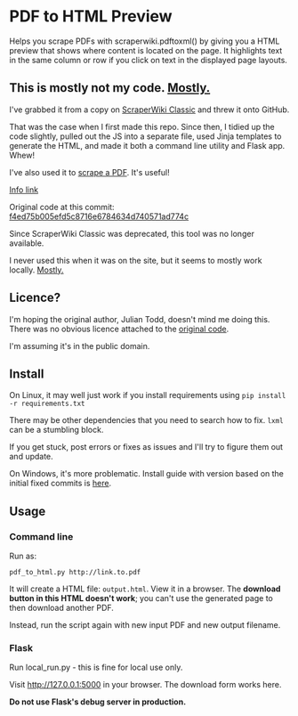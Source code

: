 # PDF to HTML Preview
Helps you scrape PDFs with scraperwiki.pdftoxml() by giving you a HTML
preview that shows where content is located on the page. It highlights
text in the same column or row if you click on text in the displayed
page layouts.

## This is mostly not my code. [Mostly.](http://www.youtube.com/watch?v=wKdocYeSqTA)

I've grabbed it from a copy on [ScraperWiki Classic](https://classic.scraperwiki.com/editor/raw/pdf-to-html-preview-1)
and threw it onto GitHub.

That was the case when I first made this repo. Since then, I tidied up
the code slightly, pulled out the JS into a separate file, used Jinja
templates to generate the HTML, and made it both a command line utility
and Flask app. Whew!

I've also used it to [scrape a PDF](http://stackoverflow.com/a/23835697/1678416).
It's useful!

[Info link](https://blog.scraperwiki.com/2010/12/scraping-pdfs-now-26-less-unpleasant-with-scraperwiki/)

Original code at this commit:
[f4ed75b005efd5c8716e6784634d740571ad774c](https://github.com/StevenMaude/pdf_to_html_preview/blob/f4ed75b005efd5c8716e6784634d740571ad774c/pdf_to_html.py)

Since ScraperWiki Classic was deprecated, this tool was no longer
available.

I never used this when it was on the site, but it seems to mostly work
locally. [Mostly.](http://www.youtube.com/watch?v=wKdocYeSqTA) 

## Licence?

I'm hoping the original author, Julian Todd, doesn't mind me doing this.
There was no obvious licence attached to the [original code](https://classic.scraperwiki.com/views/pdf-to-html-preview-1/).

I'm assuming it's in the public domain.

## Install

On Linux, it may well just work if you install requirements using
`pip install -r requirements.txt`

There may be other dependencies that you need to search how to fix.
`lxml` can be a stumbling block.

If you get stuck, post errors or fixes as issues and I'll try to figure
them out and update.

On Windows, it's more problematic. Install guide with version based on the
initial fixed commits is [here](https://gist.github.com/StevenMaude/88def892b0cbfa8ae818).

## Usage
### Command line
Run as:

    pdf_to_html.py http://link.to.pdf

It will create a HTML file: `output.html`. View it in a browser. The
**download button in this HTML doesn't work**; you can't use the
generated page to then download another PDF.

Instead, run the script again with new input PDF and new output
filename.

### Flask
Run local_run.py - this is fine for local use only.

Visit http://127.0.0.1:5000 in your browser. The download form works
here.

**Do not use Flask's debug server in production.**
